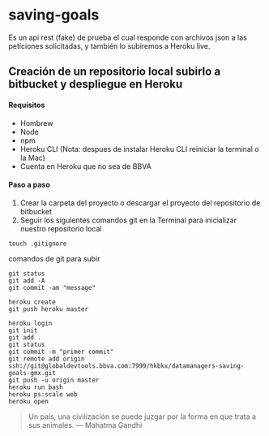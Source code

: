 # saving-goals
Es un api rest (fake) de prueba el cual responde con archivos json a las peticiones solicitadas, y también lo subiremos a Heroku live.

## Creación de un repositorio local subirlo a bitbucket y despliegue en Heroku 

#### Requisitos 
- Hombrew
- Node
- npm
- Heroku CLI (Nota: despues de instalar Heroku CLI reiniciar la terminal o la Mac)
- Cuenta en Heroku que no sea de BBVA

#### Paso a paso
1. Crear la carpeta del proyecto o descargar el proyecto del repositorio de bitbucket
2. Seguir los siguientes comandos git en la Terminal para inicializar nuestro repositorio local

```terminal
touch .gitignore
```
comandos de git para subir
```terminal
git status
git add -A
git commit -am "message"
```

```terminal
heroku create
git push heroku master

heroku login
git init 
git add .
git status
git commit -m "primer commit"
git remote add origin ssh://git@globaldevtools.bbva.com:7999/hkbkx/datamanagers-saving-goals-gmx.git
git push -u origin master
heroku run bash
heroku ps:scale web
heroku open
```

> Un país, una civilización se puede juzgar por la forma en que trata a sus animales.  — Mahatma Gandhi